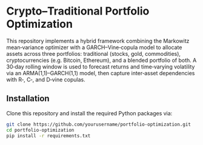 # Crypto–Traditional Portfolio Optimization

This repository implements a hybrid framework combining the Markowitz mean‑variance optimizer with a GARCH–Vine‐copula model to allocate assets across three portfolios: traditional (stocks, gold, commodities), cryptocurrencies (e.g. Bitcoin, Ethereum), and a blended portfolio of both. A 30‑day rolling window is used to forecast returns and time‑varying volatility via an ARMA(1,1)–GARCH(1,1) model, then capture inter‑asset dependencies with R‑, C‑, and D‑vine copulas.

## Installation

Clone this repository and install the required Python packages via:
```bash
git clone https://github.com/yourusername/portfolio‑optimization.git
cd portfolio‑optimization
pip install -r requirements.txt
